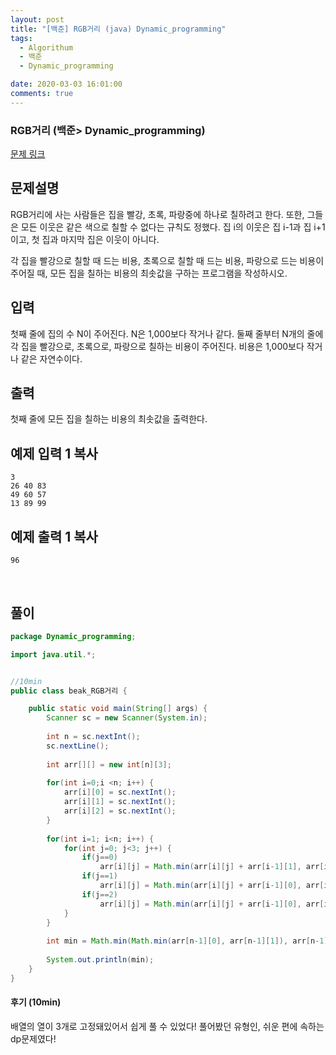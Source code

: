 ```yaml
---
layout: post
title: "[백준] RGB거리 (java) Dynamic_programming"
tags:
  - Algorithum
  - 백준
  - Dynamic_programming

date: 2020-03-03 16:01:00
comments: true
---
```




###   RGB거리 (백준> Dynamic_programming)

[문제 링크](https://www.acmicpc.net/problem/1149 )

## 문제설명

RGB거리에 사는 사람들은 집을 빨강, 초록, 파랑중에 하나로 칠하려고 한다. 또한, 그들은 모든 이웃은 같은 색으로 칠할 수 없다는 규칙도 정했다. 집 i의 이웃은 집 i-1과 집 i+1이고, 첫 집과 마지막 집은 이웃이 아니다.

각 집을 빨강으로 칠할 때 드는 비용, 초록으로 칠할 때 드는 비용, 파랑으로 드는 비용이 주어질 때, 모든 집을 칠하는 비용의 최솟값을 구하는 프로그램을 작성하시오.

## 입력

첫째 줄에 집의 수 N이 주어진다. N은 1,000보다 작거나 같다. 둘째 줄부터 N개의 줄에 각 집을 빨강으로, 초록으로, 파랑으로 칠하는 비용이 주어진다. 비용은 1,000보다 작거나 같은 자연수이다.

## 출력

첫째 줄에 모든 집을 칠하는 비용의 최솟값을 출력한다.

## 예제 입력 1 복사

```
3
26 40 83
49 60 57
13 89 99
```

## 예제 출력 1 복사

```
96
```

<br>

## 풀이

```java
package Dynamic_programming;

import java.util.*;


//10min
public class beak_RGB거리 {

	public static void main(String[] args) {
		Scanner sc = new Scanner(System.in);
		
		int n = sc.nextInt();
		sc.nextLine();
		
		int arr[][] = new int[n][3];
		
		for(int i=0;i <n; i++) {
			arr[i][0] = sc.nextInt();
			arr[i][1] = sc.nextInt();
			arr[i][2] = sc.nextInt();
		}
		
		for(int i=1; i<n; i++) {
			for(int j=0; j<3; j++) {
				if(j==0)
					arr[i][j] = Math.min(arr[i][j] + arr[i-1][1], arr[i][j] + arr[i-1][2]);
				if(j==1)
					arr[i][j] = Math.min(arr[i][j] + arr[i-1][0], arr[i][j] + arr[i-1][2]);
				if(j==2)
					arr[i][j] = Math.min(arr[i][j] + arr[i-1][0], arr[i][j] + arr[i-1][1]);
			}
		}
		
		int min = Math.min(Math.min(arr[n-1][0], arr[n-1][1]), arr[n-1][2]);
		
		System.out.println(min);
	}
}

```

#### 후기 (10min)

배열의 열이 3개로 고정돼있어서 쉽게 풀 수 있었다! 풀어봤던 유형인, 쉬운 편에 속하는 dp문제였다!